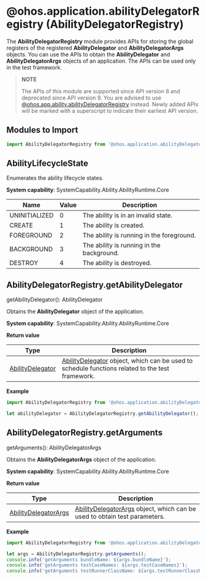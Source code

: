 # @ohos.application.abilityDelegatorRegistry (AbilityDelegatorRegistry)

The **AbilityDelegatorRegistry** module provides APIs for storing the global registers of the registered **AbilityDelegator** and **AbilityDelegatorArgs** objects. You can use the APIs to obtain the **AbilityDelegator** and **AbilityDelegatorArgs** objects of an application. The APIs can be used only in the test framework.

> **NOTE**
> 
> The APIs of this module are supported since API version 8 and deprecated since API version 9. You are advised to use [@ohos.app.ability.abilityDelegatorRegistry](js-apis-app-ability-abilityDelegatorRegistry.md) instead. Newly added APIs will be marked with a superscript to indicate their earliest API version.

## Modules to Import

```ts
import AbilityDelegatorRegistry from '@ohos.application.abilityDelegatorRegistry';
```

## AbilityLifecycleState

Enumerates the ability lifecycle states.

**System capability**: SystemCapability.Ability.AbilityRuntime.Core

| Name         | Value  | Description                       |
| ------------- | ---- | --------------------------- |
| UNINITIALIZED | 0    | The ability is in an invalid state.             |
| CREATE        | 1    | The ability is created.|
| FOREGROUND    | 2    | The ability is running in the foreground.  |
| BACKGROUND    | 3    | The ability is running in the background.  |
| DESTROY       | 4    | The ability is destroyed.|

## AbilityDelegatorRegistry.getAbilityDelegator

getAbilityDelegator(): AbilityDelegator

Obtains the **AbilityDelegator** object of the application.

**System capability**: SystemCapability.Ability.AbilityRuntime.Core

**Return value**

| Type                                                        | Description                                                        |
| ------------------------------------------------------------ | ------------------------------------------------------------ |
| [AbilityDelegator](js-apis-inner-application-abilityDelegator.md#AbilityDelegator) | [AbilityDelegator](js-apis-inner-application-abilityDelegator.md#AbilityDelegator) object, which can be used to schedule functions related to the test framework.|

**Example**

```ts
import AbilityDelegatorRegistry from '@ohos.application.abilityDelegatorRegistry';

let abilityDelegator = AbilityDelegatorRegistry.getAbilityDelegator();
```

## AbilityDelegatorRegistry.getArguments

getArguments(): AbilityDelegatorArgs

Obtains the **AbilityDelegatorArgs** object of the application.

**System capability**: SystemCapability.Ability.AbilityRuntime.Core

**Return value**

| Type                                                        | Description                                                        |
| ------------------------------------------------------------ | ------------------------------------------------------------ |
| [AbilityDelegatorArgs](js-apis-inner-application-abilityDelegatorArgs.md#AbilityDelegatorArgs) | [AbilityDelegatorArgs](js-apis-inner-application-abilityDelegatorArgs.md#AbilityDelegatorArgs) object, which can be used to obtain test parameters.|

**Example**

```ts
import AbilityDelegatorRegistry from '@ohos.application.abilityDelegatorRegistry';

let args = AbilityDelegatorRegistry.getArguments();
console.info('getArguments bundleName: ${args.bundleName}');
console.info('getArguments testCaseNames: ${args.testCaseNames}');
console.info('getArguments testRunnerClassName: ${args.testRunnerClassName}');
```
